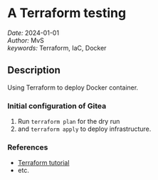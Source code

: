 # A Terraform testing

*Date:* 2024-01-01  
*Author:* MvS  
*keywords:* Terraform, IaC, Docker

## Description

Using Terraform to deploy Docker container.

### Initial configuration of Gitea

1. Run `terraform plan` for the dry run
2. and `terraform apply` to deploy infrastructure.

### References

- [Terraform tutorial]()
- etc.
